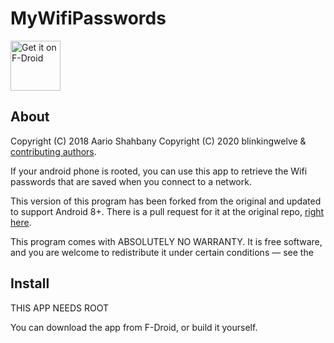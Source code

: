 # MyWifiPasswords

<a href="https://f-droid.org/packages/info.aario.mywifipasswords/" target="_blank">
<img src="https://f-droid.org/badge/get-it-on.png" alt="Get it on F-Droid" height="80"/></a>

## About

Copyright (C) 2018 Aario Shahbany
Copyright (C) 2020 blinkingwelve & [contributing authors](https://github.com/blinkingtwelve/MyWifiPasswords/graphs/contributors).

If your android phone is rooted, you can use this app to retrieve the Wifi passwords that are saved when you connect to a network.

This version of this program has been forked from the original and updated to support Android 8+.
There is a pull request for it at the original repo, [right here](https://github.com/aario/MyWifiPasswords/pull/6).

This program comes with ABSOLUTELY NO WARRANTY. It is free software, and you are welcome to redistribute it under certain conditions — see the

## Install

THIS APP NEEDS ROOT

You can download the app from F-Droid, or build it yourself.
